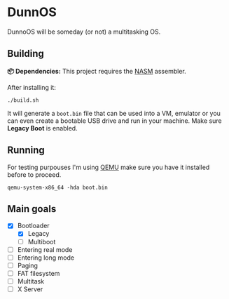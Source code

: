 # DunnOS

DunnoOS will be someday (or not) a multitasking OS.

## Building

**📦 Dependencies:** This project requires the [NASM](https://www.nasm.us/) assembler.

After installing it:

    ./build.sh

It will generate a `boot.bin` file that can be used into a
VM, emulator or you can even create a bootable USB drive and run in your
machine. Make sure **Legacy Boot** is enabled.

## Running

For testing purpouses I'm using [QEMU](https://www.qemu.org/) make sure
you have it installed before to proceed.

    qemu-system-x86_64 -hda boot.bin

## Main goals

- [x] Bootloader
    - [x] Legacy
    - [ ] Multiboot
- [ ] Entering real mode
- [ ] Entering long mode
- [ ] Paging
- [ ] FAT filesystem
- [ ] Multitask
- [ ] X Server
